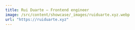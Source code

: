 ```yaml
---
title: Rui Duarte – Frontend engineer
image: /src/content/showcase/_images/ruiduarte.xyz.webp
url: "https://ruiduarte.xyz"
---
```

